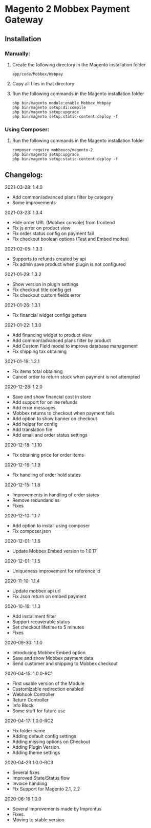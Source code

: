 # Magento 2 Mobbex Payment Gateway

## Installation

### Manually: 
1. Create the following directory in the Magento installation folder

    ```
    app/code/Mobbex/Webpay
    ```
2. Copy all files in that directory
3. Run the following  commands in the Magento installation folder
    ```
    php bin/magento module:enable Mobbex_Webpay
    php bin/magento setup:di:compile
    php bin/magento setup:upgrade
    php bin/magento setup:static-content:deploy -f
    ```

### Using Composer: 
1. Run the following commands in the Magento installation folder
    ```
    composer require mobbexco/magento-2
    php bin/magento setup:upgrade
    php bin/magento setup:static-content:deploy -f
    ```

## Changelog:

2021-03-28: 1.4.0
- Add common/advanced plans filter by category
- Some improvements

2021-03-23: 1.3.4
- Hide order URL (Mobbex console) from frontend
- Fix js error on product view
- Fix order status config on payment fail
- Fix checkout boolean options (Test and Embed modes)

2021-02-05: 1.3.3
- Supports to refunds created by api
- Fix admin save product when plugin is not configured

2021-01-29: 1.3.2
- Show version in plugin settings
- Fix checkout title config get
- Fix checkout custom fields error

2021-01-26: 1.3.1
- Fix financial widget configs getters

2021-01-22: 1.3.0
- Add financing widget to product view
- Add common/advanced plans filter by product
- Add Custom Field model to improve database management
- Fix shipping tax obtaining

2021-01-19: 1.2.1
- Fix items total obtaining
- Cancel order to return stock when payment is not attempted

2020-12-28: 1.2.0
- Save and show financial cost in store
- Add support for online refunds
- Add error messages
- Mobbex returns to checkout when payment fails
- Add option to show banner on checkout
- Add helper for config
- Add translation file
- Add email and order status settings

2020-12-18: 1.1.10
- Fix obtaining price for order items

2020-12-16: 1.1.9
- Fix handling of order hold states

2020-12-15: 1.1.8
- Improvements in handling of order states
- Remove redundancies
- Fixes

2020-12-10: 1.1.7
- Add option to install using composer
- Fix composer.json

2020-12-01: 1.1.6
- Update Mobbex Embed version to 1.0.17

2020-12-01: 1.1.5
- Uniqueness improvement for reference id

2020-11-10: 1.1.4
- Update mobbex api url
- Fix Json return on embed payment

2020-10-16: 1.1.3
- Add installment filter
- Support recoverable status
- Set checkout lifetime to 5 minutes
- Fixes

2020-09-30: 1.1.0
- Introducing Mobbex Embed option
- Save and show Mobbex payment data
- Send customer and shipping to Mobbex checkout

2020-04-15: 1.0.0-RC1
- First usable version of the Module
- Customizable redirection enabled
- Webhook Controller
- Return Controller
- Info Block
- Some stuff for future use

2020-04-17: 1.0.0-RC2
- Fix folder name
- Adding default config settings
- Adding missing options on Checkout
- Adding Plugin Version.
- Adding theme settings

2020-04-23 1.0.0-RC3
- Several fixes
- Improved State/Status flow
- Invoice handling
- Fix Support for Magento 2.1, 2.2

2020-06-16 1.0.0
- Several improvements made by Improntus
- Fixes.
- Moving to stable version
